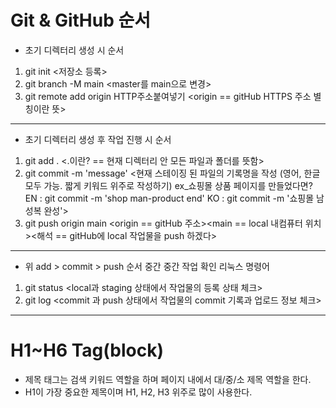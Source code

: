 # Git & GitHub 순서
* 초기 디렉터리 생성 시 순서
1. git init <저장소 등록>
2. git branch -M main <master를 main으로 변경>
3. git remote add origin HTTP주소붙여넣기 <origin == gitHub HTTPS 주소 별칭이란 뜻>
-----------------------------------------------------------------------------------------------
* 초기 디렉터리 생성 후 작업 진행 시 순서
1. git add . <.이란? == 현재 디렉터리 안 모든 파일과 폴더를 뜻함>
2. git commit -m 'message' 
    <현재 스테이징 된 파일의 기록명을 작성 (영어, 한글 모두 가능. 짧게 키워드 위주로 작성하기)
    ex_쇼핑몰 상품 페이지를 만들었다면? 
        EN : git commit -m 'shop man-product end'
        KO : git commit -m '쇼핑몰 남성복 완성'>
3. git push origin main <origin == gitHub 주소><main == local 내컴퓨터 위치><해석 == gitHub에 local 작업물을 push 하겠다>
-----------------------------------------------------------------------------------------------
* 위 add > commit > push 순서 중간 중간 작업 확인 리눅스 명령어
1. git status <local과 staging 상태에서 작업물의 등록 상태 체크>
2. git log <commit 과 push 상태에서 작업물의 commit 기록과 업로드 정보 체크>
-----------------------------------------------------------------------------------------------
# H1~H6 Tag(block)
* 제목 태그는 검색 키워드 역할을 하며 페이지 내에서 대/중/소 제목 역할을 한다.
* H1이 가장 중요한 제목이며 H1, H2, H3 위주로 많이 사용한다.